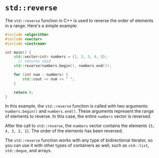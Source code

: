 # `std::reverse`

The `std::reverse` function in C++ is used to reverse the order of elements in a range. Here's a simple example:

```cpp
#include <algorithm>
#include <vector>
#include <iostream>

int main() {
    std::vector<int> numbers = {1, 2, 3, 4, 5};
	  // returns void
    std::reverse(numbers.begin(), numbers.end());

    for (int num : numbers) {
        std::cout << num << " ";
    }

    return 0;
}
```

In this example, the `std::reverse` function is called with two arguments: `numbers.begin()` and `numbers.end()`. These arguments represent the range of elements to reverse. In this case, the entire `numbers` vector is reversed.

After the call to `std::reverse`, the `numbers` vector contains the elements `{5, 4, 3, 2, 1}`. The order of the elements has been reversed.

The `std::reverse` function works with any type of bidirectional iterator, so you can use it with other types of containers as well, such as `std::list`, `std::deque`, and arrays.